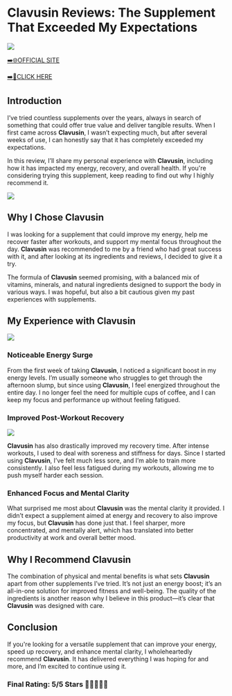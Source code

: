 # **Clavusin Reviews**: The Supplement That Exceeded My Expectations

[![](https://static.vecteezy.com/system/resources/thumbnails/019/896/014/small/buy-now-gradient-button-with-cart-symbol-buy-now-illustration-png.png)](https://edetoop.top/lander/sugarpreland-1/clavusin.html) 

[➡️🌐OFFICIAL SITE](https://edetoop.top/lander/sugarpreland-1/clavusin.html) 

[➡️🔗CLICK HERE](https://edetoop.top/lander/sugarpreland-1/clavusin.html) 


## Introduction

I’ve tried countless supplements over the years, always in search of something that could offer true value and deliver tangible results. When I first came across **Clavusin**, I wasn’t expecting much, but after several weeks of use, I can honestly say that it has completely exceeded my expectations.

In this review, I’ll share my personal experience with **Clavusin**, including how it has impacted my energy, recovery, and overall health. If you're considering trying this supplement, keep reading to find out why I highly recommend it.

[![](https://wallpapers.com/images/hd/red-order-now-button-udg4jcj4arvn8b0n-2.png)](https://edetoop.top/lander/sugarpreland-1/clavusin.html)  

## Why I Chose **Clavusin**

I was looking for a supplement that could improve my energy, help me recover faster after workouts, and support my mental focus throughout the day. **Clavusin** was recommended to me by a friend who had great success with it, and after looking at its ingredients and reviews, I decided to give it a try.

The formula of **Clavusin** seemed promising, with a balanced mix of vitamins, minerals, and natural ingredients designed to support the body in various ways. I was hopeful, but also a bit cautious given my past experiences with supplements.

## My Experience with **Clavusin**

[![](https://static.vecteezy.com/system/resources/thumbnails/019/896/014/small/buy-now-gradient-button-with-cart-symbol-buy-now-illustration-png.png)](https://edetoop.top/lander/sugarpreland-1/clavusin.html)

### Noticeable Energy Surge

From the first week of taking **Clavusin**, I noticed a significant boost in my energy levels. I’m usually someone who struggles to get through the afternoon slump, but since using **Clavusin**, I feel energized throughout the entire day. I no longer feel the need for multiple cups of coffee, and I can keep my focus and performance up without feeling fatigued.

### Improved Post-Workout Recovery

[![](https://wallpapers.com/images/hd/red-order-now-button-udg4jcj4arvn8b0n-2.png)](https://edetoop.top/lander/sugarpreland-1/clavusin.html)  

**Clavusin** has also drastically improved my recovery time. After intense workouts, I used to deal with soreness and stiffness for days. Since I started using **Clavusin**, I’ve felt much less sore, and I’m able to train more consistently. I also feel less fatigued during my workouts, allowing me to push myself harder each session.

### Enhanced Focus and Mental Clarity

What surprised me most about **Clavusin** was the mental clarity it provided. I didn’t expect a supplement aimed at energy and recovery to also improve my focus, but **Clavusin** has done just that. I feel sharper, more concentrated, and mentally alert, which has translated into better productivity at work and overall better mood.

## Why I Recommend **Clavusin**

The combination of physical and mental benefits is what sets **Clavusin** apart from other supplements I’ve tried. It’s not just an energy boost; it’s an all-in-one solution for improved fitness and well-being. The quality of the ingredients is another reason why I believe in this product—it’s clear that **Clavusin** was designed with care.

## Conclusion

If you're looking for a versatile supplement that can improve your energy, speed up recovery, and enhance mental clarity, I wholeheartedly recommend **Clavusin**. It has delivered everything I was hoping for and more, and I’m excited to continue using it.

### Final Rating: 5/5 Stars 🌟🌟🌟🌟🌟
